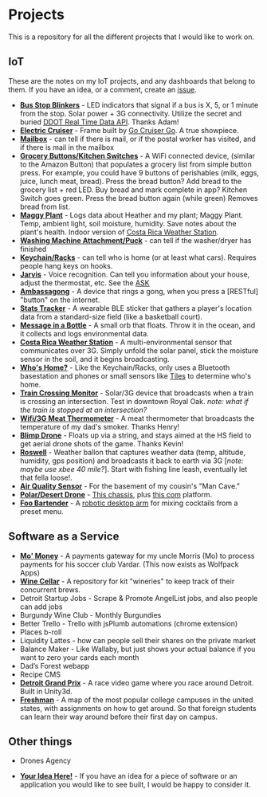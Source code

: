 # Projects

This is a repository for all the different projects that I would like to work on. 

## IoT

These are the notes on my IoT projects, and any dashboards that belong to them. If you have an idea, or a comment, create an [issue](https://github.com/jordanskole/IoT/issues).

* [**Bus Stop Blinkers**](#) - LED indicators that signal if a bus is X, 5, or 1 minute from the stop. Solar power + 3G connectivity. Utilize the secret and buried [DDOT Real Time Data API](http://ddot-beta.herokuapp.com/api/api/where/vehicles-for-agency/DDOT.json?key=LIVEMAP). Thanks Adam! 
* [**Electric Cruiser**](#) - Frame built by [Go Cruiser Go](https://www.facebook.com/goCRUISERgo/). A true showpiece. 
* [**Mailbox**](#) - can tell if there is mail, or if the postal worker has visited, and if there is mail in the mailbox
* [**Grocery Buttons/Kitchen Switches**](#) - A WiFi connected device, (similar to the Amazon Button) that populates a grocery list from simple button press. For example, you could have 9 buttons of perishables (milk, eggs, juice, lunch meat, bread). Press the bread button? Add bread to the grocery list + red LED. Buy bread and mark complete in app? Kitchen Switch goes green. Press the bread button again (while green) Removes bread from list. 
* [**Maggy Plant**](https://github.com/jordanskole/IoT/tree/master/maggyplant) - Logs data about Heather and my plant; Maggy Plant. Temp, ambient light, soil moisture, humidity. Save notes about the plant's health. Indoor version of [Costa Rica Weather Station](#). 
* [**Washing Machine Attachment/Puck**](#) - can tell if the washer/dryer has finished
* [**Keychain/Racks**](#) - can tell who is home (or at least what cars). Requires people hang keys on hooks.
* [**Jarvis**](#) - Voice recognition. Can tell you information about your house, adjust the thermostat, etc. See the [ASK](https://developer.amazon.com/public/solutions/alexa/alexa-voice-service)
* [**Ambassagong**](#) - A device that rings a gong, when you press a [RESTful] "button" on the internet. 
* [**Stats Tracker**](#) - A wearable BLE sticker that gathers a player's location data from a standard-size field (like a basketball court). 
* [**Message in a Bottle**](#) - A small orb that floats. Throw it in the ocean, and it collects and logs environmental data.
* [**Costa Rica Weather Station**](#) - A multi-environmental sensor that communicates over 3G. Simply unfold the solar panel, stick the moisture sensor in the soil, and it begins broadcasting.
* [**Who's Home?**](#) - Like the Keychain/Racks, only uses a Bluetooth basestation and phones or small sensors like [Tiles](#) to determine who's home.
* [**Train Crossing Monitor**](#) - Solar/3G device that broadcasts when a train is crossing an intersection. Test in downtown Royal Oak. _note: what if the train is stopped at an intersection?_
* [**Wifi/3G Meat Thermometer**](#) - A meat thermometer that broadcasts the temperature of my dad's smoker. Thanks Henry! 
* [**Blimp Drone**](#) - Floats up via a string, and stays aimed at the HS field to get aerial drone shots of the game. Thanks Kevin! 
* [**Roswell**](#) - Weather ballon that captures weather data (temp, altitude, humidity, gps position) and broadcasts it back to earth via 3G [_note: maybe use xbee 40 mile?_]. Start with fishing line leash, eventually let that fella loose!.
* [**Air Quality Sensor**](#) - For the basement of my cousin's "Man Cave."
* [**Polar/Desert Drone**](#) - [This chassis](https://www.sparkfun.com/products/12719), plus [this com](https://www.sparkfun.com/products/13745) platform. 
* [**Foo Bartender**](#) - A [robotic desktop arm](https://www.sparkfun.com/products/13663) for mixing cocktails from a preset menu. 

## Software as a Service

* [**Mo' Money**](#) - A payments gateway for my uncle Morris (Mo) to process payments for his soccer club Vardar. (This now exists as Wolfpack Apps) 
* [**Wine Cellar**](#) - A repository for kit "wineries" to keep track of their concurrent brews.
* Detroit Startup Jobs - Scrape & Promote AngelList jobs, and also people can add jobs
* Burgundy Wine Club - Monthly Burgundies
* Better Trello - Trello with jsPlumb automations (chrome extension)
* Places b-roll
* Liquidity Lattes - how can people sell their shares on the private market
* Balance Maker - Like Wallaby, but just shows your actual balance if you want to zero your cards each month
* Dad’s Forest webapp
* Recipe CMS
* [**Detroit Grand Prix**](#) - A race video game where you race around Detroit. Built in Unity3d.
* [**Freshman**](#) - A map of the most popular college campuses in the united states, with assignments on how to get around. So that foreign students can learn their way around before their first day on campus. 

## Other things

* Drones Agency


* [**Your Idea Here!**](#) - If you have an idea for a piece of software or an application you would like to see built, I would be happy to consider it. 
